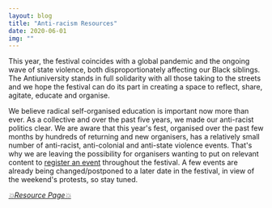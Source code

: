 ```yaml
---
layout: blog
title: "Anti-racism Resources"
date: 2020-06-01
img: ""
---
```

This year, the festival coincides with a global pandemic and the ongoing wave of state violence, both disproportionately affecting our Black siblings. The Antiuniversity stands in full solidarity with all those taking to the streets and we hope the festival can do its part in creating a space to reflect, share, agitate, educate and organise.

We believe radical self-organised education is important now more than ever. As a collective and over the past five years, we made our anti-racist politics clear. We are aware that this year's fest, organised over the past few months by hundreds of returning and new organisers, has a relatively small number of anti-racist, anti-colonial and anti-state violence events. That's why we are leaving the possibility for organisers wanting to put on relevant content to <a href="https://2020.antiuniversity.org/register" target="_blank">register an event</a> throughout the festival. A few events are already being changed/postponed to a later date in the festival, in view of the weekend's protests, so stay tuned.

<i><a href="/anti-racism-resources" target="_blank">💥Resource Page💥</a></i>
